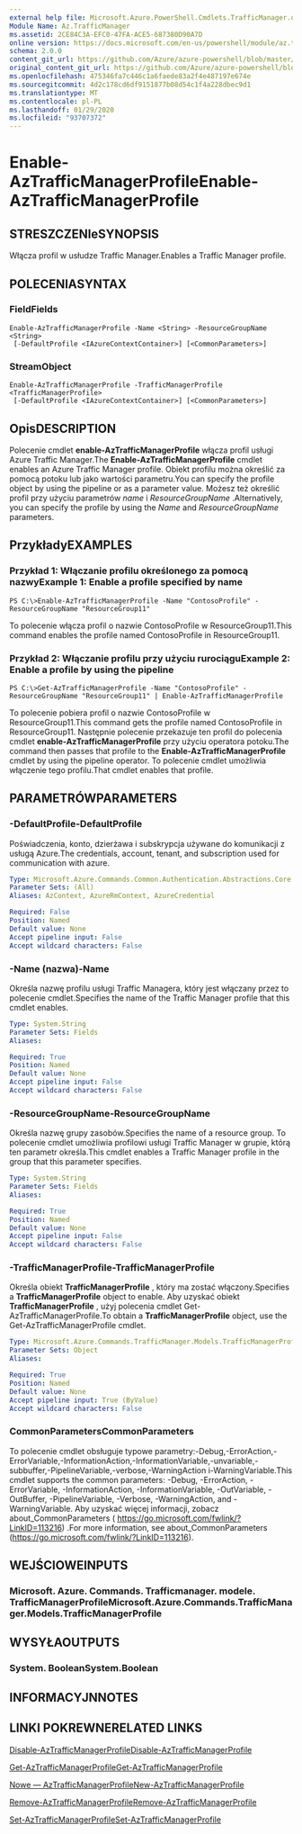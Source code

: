 ```yaml
---
external help file: Microsoft.Azure.PowerShell.Cmdlets.TrafficManager.dll-Help.xml
Module Name: Az.TrafficManager
ms.assetid: 2CE84C3A-EFC0-47FA-ACE5-687380D90A7D
online version: https://docs.microsoft.com/en-us/powershell/module/az.trafficmanager/enable-aztrafficmanagerprofile
schema: 2.0.0
content_git_url: https://github.com/Azure/azure-powershell/blob/master/src/TrafficManager/TrafficManager/help/Enable-AzTrafficManagerProfile.md
original_content_git_url: https://github.com/Azure/azure-powershell/blob/master/src/TrafficManager/TrafficManager/help/Enable-AzTrafficManagerProfile.md
ms.openlocfilehash: 475346fa7c446c1a6faede83a2f4e487197e674e
ms.sourcegitcommit: 4d2c178cd6df9151877b08d54c1f4a228dbec9d1
ms.translationtype: MT
ms.contentlocale: pl-PL
ms.lasthandoff: 01/29/2020
ms.locfileid: "93707372"
---
```

# <span data-ttu-id="321e0-101">Enable-AzTrafficManagerProfile</span><span class="sxs-lookup"><span data-stu-id="321e0-101">Enable-AzTrafficManagerProfile</span></span>

## <span data-ttu-id="321e0-102">STRESZCZENIe</span><span class="sxs-lookup"><span data-stu-id="321e0-102">SYNOPSIS</span></span>
<span data-ttu-id="321e0-103">Włącza profil w usłudze Traffic Manager.</span><span class="sxs-lookup"><span data-stu-id="321e0-103">Enables a Traffic Manager profile.</span></span>

## <span data-ttu-id="321e0-104">POLECENIA</span><span class="sxs-lookup"><span data-stu-id="321e0-104">SYNTAX</span></span>

### <span data-ttu-id="321e0-105">Field</span><span class="sxs-lookup"><span data-stu-id="321e0-105">Fields</span></span>
```
Enable-AzTrafficManagerProfile -Name <String> -ResourceGroupName <String>
 [-DefaultProfile <IAzureContextContainer>] [<CommonParameters>]
```

### <span data-ttu-id="321e0-106">Stream</span><span class="sxs-lookup"><span data-stu-id="321e0-106">Object</span></span>
```
Enable-AzTrafficManagerProfile -TrafficManagerProfile <TrafficManagerProfile>
 [-DefaultProfile <IAzureContextContainer>] [<CommonParameters>]
```

## <span data-ttu-id="321e0-107">Opis</span><span class="sxs-lookup"><span data-stu-id="321e0-107">DESCRIPTION</span></span>
<span data-ttu-id="321e0-108">Polecenie cmdlet **enable-AzTrafficManagerProfile** włącza profil usługi Azure Traffic Manager.</span><span class="sxs-lookup"><span data-stu-id="321e0-108">The **Enable-AzTrafficManagerProfile** cmdlet enables an Azure Traffic Manager profile.</span></span>
<span data-ttu-id="321e0-109">Obiekt profilu można określić za pomocą potoku lub jako wartości parametru.</span><span class="sxs-lookup"><span data-stu-id="321e0-109">You can specify the profile object by using the pipeline or as a parameter value.</span></span>
<span data-ttu-id="321e0-110">Możesz też określić profil przy użyciu parametrów *name* i *ResourceGroupName* .</span><span class="sxs-lookup"><span data-stu-id="321e0-110">Alternatively, you can specify the profile by using the *Name* and *ResourceGroupName* parameters.</span></span>

## <span data-ttu-id="321e0-111">Przykłady</span><span class="sxs-lookup"><span data-stu-id="321e0-111">EXAMPLES</span></span>

### <span data-ttu-id="321e0-112">Przykład 1: Włączanie profilu określonego za pomocą nazwy</span><span class="sxs-lookup"><span data-stu-id="321e0-112">Example 1: Enable a profile specified by name</span></span>
```
PS C:\>Enable-AzTrafficManagerProfile -Name "ContosoProfile" -ResourceGroupName "ResourceGroup11"
```

<span data-ttu-id="321e0-113">To polecenie włącza profil o nazwie ContosoProfile w ResourceGroup11.</span><span class="sxs-lookup"><span data-stu-id="321e0-113">This command enables the profile named ContosoProfile in ResourceGroup11.</span></span>

### <span data-ttu-id="321e0-114">Przykład 2: Włączanie profilu przy użyciu rurociągu</span><span class="sxs-lookup"><span data-stu-id="321e0-114">Example 2: Enable a profile by using the pipeline</span></span>
```
PS C:\>Get-AzTrafficManagerProfile -Name "ContosoProfile" -ResourceGroupName "ResourceGroup11" | Enable-AzTrafficManagerProfile
```

<span data-ttu-id="321e0-115">To polecenie pobiera profil o nazwie ContosoProfile w ResourceGroup11.</span><span class="sxs-lookup"><span data-stu-id="321e0-115">This command gets the profile named ContosoProfile in ResourceGroup11.</span></span>
<span data-ttu-id="321e0-116">Następnie polecenie przekazuje ten profil do polecenia cmdlet **enable-AzTrafficManagerProfile** przy użyciu operatora potoku.</span><span class="sxs-lookup"><span data-stu-id="321e0-116">The command then passes that profile to the **Enable-AzTrafficManagerProfile** cmdlet by using the pipeline operator.</span></span>
<span data-ttu-id="321e0-117">To polecenie cmdlet umożliwia włączenie tego profilu.</span><span class="sxs-lookup"><span data-stu-id="321e0-117">That cmdlet enables that profile.</span></span>

## <span data-ttu-id="321e0-118">PARAMETRÓW</span><span class="sxs-lookup"><span data-stu-id="321e0-118">PARAMETERS</span></span>

### <span data-ttu-id="321e0-119">-DefaultProfile</span><span class="sxs-lookup"><span data-stu-id="321e0-119">-DefaultProfile</span></span>
<span data-ttu-id="321e0-120">Poświadczenia, konto, dzierżawa i subskrypcja używane do komunikacji z usługą Azure.</span><span class="sxs-lookup"><span data-stu-id="321e0-120">The credentials, account, tenant, and subscription used for communication with azure.</span></span>

```yaml
Type: Microsoft.Azure.Commands.Common.Authentication.Abstractions.Core.IAzureContextContainer
Parameter Sets: (All)
Aliases: AzContext, AzureRmContext, AzureCredential

Required: False
Position: Named
Default value: None
Accept pipeline input: False
Accept wildcard characters: False
```

### <span data-ttu-id="321e0-121">-Name (nazwa)</span><span class="sxs-lookup"><span data-stu-id="321e0-121">-Name</span></span>
<span data-ttu-id="321e0-122">Określa nazwę profilu usługi Traffic Managera, który jest włączany przez to polecenie cmdlet.</span><span class="sxs-lookup"><span data-stu-id="321e0-122">Specifies the name of the Traffic Manager profile that this cmdlet enables.</span></span>

```yaml
Type: System.String
Parameter Sets: Fields
Aliases:

Required: True
Position: Named
Default value: None
Accept pipeline input: False
Accept wildcard characters: False
```

### <span data-ttu-id="321e0-123">-ResourceGroupName</span><span class="sxs-lookup"><span data-stu-id="321e0-123">-ResourceGroupName</span></span>
<span data-ttu-id="321e0-124">Określa nazwę grupy zasobów.</span><span class="sxs-lookup"><span data-stu-id="321e0-124">Specifies the name of a resource group.</span></span>
<span data-ttu-id="321e0-125">To polecenie cmdlet umożliwia profilowi usługi Traffic Manager w grupie, którą ten parametr określa.</span><span class="sxs-lookup"><span data-stu-id="321e0-125">This cmdlet enables a Traffic Manager profile in the group that this parameter specifies.</span></span>

```yaml
Type: System.String
Parameter Sets: Fields
Aliases:

Required: True
Position: Named
Default value: None
Accept pipeline input: False
Accept wildcard characters: False
```

### <span data-ttu-id="321e0-126">-TrafficManagerProfile</span><span class="sxs-lookup"><span data-stu-id="321e0-126">-TrafficManagerProfile</span></span>
<span data-ttu-id="321e0-127">Określa obiekt **TrafficManagerProfile** , który ma zostać włączony.</span><span class="sxs-lookup"><span data-stu-id="321e0-127">Specifies a **TrafficManagerProfile** object to enable.</span></span>
<span data-ttu-id="321e0-128">Aby uzyskać obiekt **TrafficManagerProfile** , użyj polecenia cmdlet Get-AzTrafficManagerProfile.</span><span class="sxs-lookup"><span data-stu-id="321e0-128">To obtain a **TrafficManagerProfile** object, use the Get-AzTrafficManagerProfile cmdlet.</span></span>

```yaml
Type: Microsoft.Azure.Commands.TrafficManager.Models.TrafficManagerProfile
Parameter Sets: Object
Aliases:

Required: True
Position: Named
Default value: None
Accept pipeline input: True (ByValue)
Accept wildcard characters: False
```

### <span data-ttu-id="321e0-129">CommonParameters</span><span class="sxs-lookup"><span data-stu-id="321e0-129">CommonParameters</span></span>
<span data-ttu-id="321e0-130">To polecenie cmdlet obsługuje typowe parametry:-Debug,-ErrorAction,-ErrorVariable,-InformationAction,-InformationVariable,-unvariable,-subbuffer,-PipelineVariable,-verbose,-WarningAction i-WarningVariable.</span><span class="sxs-lookup"><span data-stu-id="321e0-130">This cmdlet supports the common parameters: -Debug, -ErrorAction, -ErrorVariable, -InformationAction, -InformationVariable, -OutVariable, -OutBuffer, -PipelineVariable, -Verbose, -WarningAction, and -WarningVariable.</span></span> <span data-ttu-id="321e0-131">Aby uzyskać więcej informacji, zobacz about_CommonParameters ( https://go.microsoft.com/fwlink/?LinkID=113216) .</span><span class="sxs-lookup"><span data-stu-id="321e0-131">For more information, see about_CommonParameters (https://go.microsoft.com/fwlink/?LinkID=113216).</span></span>

## <span data-ttu-id="321e0-132">WEJŚCIOWE</span><span class="sxs-lookup"><span data-stu-id="321e0-132">INPUTS</span></span>

### <span data-ttu-id="321e0-133">Microsoft. Azure. Commands. Trafficmanager. modele. TrafficManagerProfile</span><span class="sxs-lookup"><span data-stu-id="321e0-133">Microsoft.Azure.Commands.TrafficManager.Models.TrafficManagerProfile</span></span>

## <span data-ttu-id="321e0-134">WYSYŁA</span><span class="sxs-lookup"><span data-stu-id="321e0-134">OUTPUTS</span></span>

### <span data-ttu-id="321e0-135">System. Boolean</span><span class="sxs-lookup"><span data-stu-id="321e0-135">System.Boolean</span></span>

## <span data-ttu-id="321e0-136">INFORMACYJN</span><span class="sxs-lookup"><span data-stu-id="321e0-136">NOTES</span></span>

## <span data-ttu-id="321e0-137">LINKI POKREWNE</span><span class="sxs-lookup"><span data-stu-id="321e0-137">RELATED LINKS</span></span>

[<span data-ttu-id="321e0-138">Disable-AzTrafficManagerProfile</span><span class="sxs-lookup"><span data-stu-id="321e0-138">Disable-AzTrafficManagerProfile</span></span>](./Disable-AzTrafficManagerProfile.md)

[<span data-ttu-id="321e0-139">Get-AzTrafficManagerProfile</span><span class="sxs-lookup"><span data-stu-id="321e0-139">Get-AzTrafficManagerProfile</span></span>](./Get-AzTrafficManagerProfile.md)

[<span data-ttu-id="321e0-140">Nowe — AzTrafficManagerProfile</span><span class="sxs-lookup"><span data-stu-id="321e0-140">New-AzTrafficManagerProfile</span></span>](./New-AzTrafficManagerProfile.md)

[<span data-ttu-id="321e0-141">Remove-AzTrafficManagerProfile</span><span class="sxs-lookup"><span data-stu-id="321e0-141">Remove-AzTrafficManagerProfile</span></span>](./Remove-AzTrafficManagerProfile.md)

[<span data-ttu-id="321e0-142">Set-AzTrafficManagerProfile</span><span class="sxs-lookup"><span data-stu-id="321e0-142">Set-AzTrafficManagerProfile</span></span>](./Set-AzTrafficManagerProfile.md)


